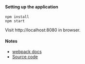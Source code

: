 #### Setting up the application

```
npm install
npm start
```

Visit http://localhost:8080 in browser.

#### Notes

* [webpack docs](http://webpack.github.io/docs/)
* [Source code](...)
